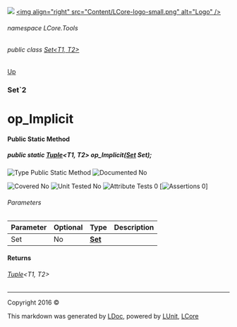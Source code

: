 ![](Content/LCore-banner-small.png "")
[&lt;img align=&quot;right&quot; src=&quot;Content/LCore-logo-small.png&quot; alt=&quot;Logo&quot; /&gt;](../README.md)

###### namespace LCore.Tools

###### public class [Set&lt;T1, T2&gt;](docs/Set%602.md)
[Up](docs/Set%602.md)

### Set`2

# op_Implicit

#### Public Static Method

##### public static <a href="https://msdn.microsoft.com/en-us/library/dd268536.aspx" alt="" target="_blank">Tuple</a>&lt;T1, T2&gt; op_Implicit(<strong><a href="docs/Set%602.md" alt="">Set</a></strong> Set);

![Type Public Static Method](http://b.repl.ca/v1/Type-Public%20Static%20Method-blue.png "")     ![Documented No](http://b.repl.ca/v1/Documented-No-red.png "") 

![Covered No](http://b.repl.ca/v1/Covered-No-red.png "") ![Unit Tested No](http://b.repl.ca/v1/Unit%20Tested-No-lightgrey.png "") ![Attribute Tests 0](http://b.repl.ca/v1/Attribute%20Tests-0-lightgrey.png "") [![Assertions 0](http://b.repl.ca/v1/Assertions-0-lightgrey.png "")]

###### Parameters

Parameter | Optional | Type | Description
:---  | :---  | :---  | :--- 
Set | No | **[Set](docs/Set%602.md)** | 


#### Returns

###### <a href="https://msdn.microsoft.com/en-us/library/dd268536.aspx" alt="" target="_blank">Tuple</a>&lt;T1, T2&gt;



---

Copyright 2016 &copy; [](../README.md) [](../TableOfContents.md)

This markdown was generated by [LDoc](https://github.com/CodeSingularity/LDoc), powered by [LUnit](https://github.com/CodeSingularity/LUnit), [LCore](https://github.com/CodeSingularity/LCore)
